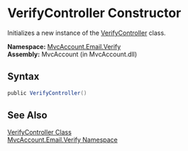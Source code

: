 VerifyController Constructor
============================
Initializes a new instance of the [VerifyController][1] class.

**Namespace:** [MvcAccount.Email.Verify][2]  
**Assembly:** MvcAccount (in MvcAccount.dll)

Syntax
------

```csharp
public VerifyController()
```


See Also
--------
[VerifyController Class][1]  
[MvcAccount.Email.Verify Namespace][2]  

[1]: README.md
[2]: ../README.md